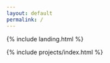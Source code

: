 ```yaml
---
layout: default
permalink: /
---
```


{% include landing.html %}

{% include projects/index.html %}
